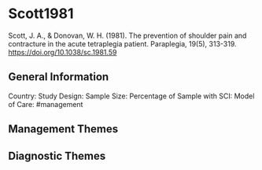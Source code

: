 # Scott1981
Scott, J. A., & Donovan, W. H. (1981). The prevention of shoulder pain and contracture in the acute tetraplegia patient. Paraplegia, 19(5), 313-319. https://doi.org/10.1038/sc.1981.59 

## General Information
Country: 
Study Design: 
Sample Size: 
Percentage of Sample with SCI:
Model of Care: #management 

## Management Themes


## Diagnostic Themes
